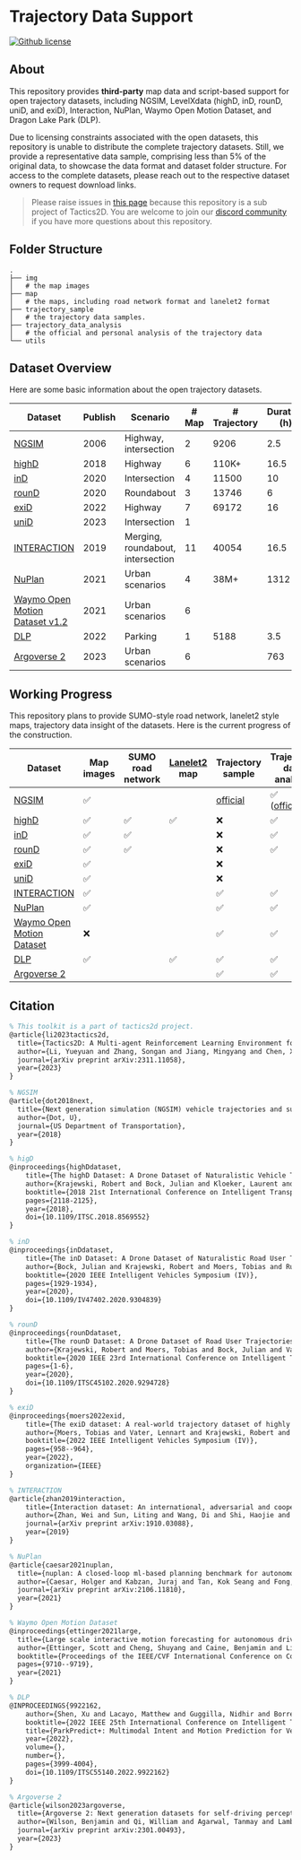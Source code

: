 # Trajectory Data Support

[![Github license](https://img.shields.io/github/license/WoodOxen/tactics2d)](https://github.com/WoodOxen/tactics2d/blob/dev/LICENSE)

## About

This repository provides **third-party** map data and script-based support for open trajectory datasets, including NGSIM, LevelXdata (highD, inD, rounD, uniD, and exiD), Interaction, NuPlan, Waymo Open Motion Dataset, and Dragon Lake Park (DLP).

Due to licensing constraints associated with the open datasets, this repository is unable to distribute the complete trajectory datasets. Still, we provide a representative data sample, comprising less than 5% of the original data, to showcase the data format and dataset folder structure. For access to the complete datasets, please reach out to the respective dataset owners to request download links.

> Please raise issues in [this page](https://github.com/WoodOxen/tactics2d/issues) because this repository is a sub project of Tactics2D. You are welcome to join our [discord community](https://discord.com/widget?id=1209363816912126003&theme=dark) if you have more questions about this repository.

## Folder Structure

```shell
.
├── img
│   # the map images
├── map
│   # the maps, including road network format and lanelet2 format
├── trajectory_sample
│   # the trajectory data samples.
├── trajectory_data_analysis
│   # the official and personal analysis of the trajectory data
└── utils
```

## Dataset Overview

Here are some basic information about the open trajectory datasets.

| Dataset | Publish | Scenario | # Map | # Trajectory | Duration (h) | Frequency (Hz) |
| --- | --- | --- | --- | --- | --- | --- |
| [NGSIM](https://ops.fhwa.dot.gov/trafficanalysistools/ngsim.htm) | 2006 | Highway, </br> intersection | 2 | 9206 | 2.5 | 10 |
| [highD](https://www.highd-dataset.com/) | 2018 |  Highway | 6 | 110K+ | 16.5 | 25 |
| [inD](https://www.ind-dataset.com/) | 2020 | Intersection | 4 | 11500 | 10 | 25 |
| [rounD](https://www.round-dataset.com/) | 2020 | Roundabout | 3 | 13746 | 6 | 25 |
| [exiD](https://www.exid-dataset.com/) | 2022 | Highway | 7 | 69172 | 16 | 25 |
| [uniD](https://www.unid-dataset.com/) | 2023 | Intersection | 1 | | | 25 |
| [INTERACTION](http://interaction-dataset.com/) | 2019 | Merging, </br> roundabout, </br> intersection | 11 | 40054 | 16.5 | 10 |
| [NuPlan](https://www.nuscenes.org/nuplan) | 2021 | Urban scenarios | 4 | 38M+ | 1312 | 20 |
| [Waymo Open Motion Dataset v1.2](https://waymo.com/open/about/) | 2021 | Urban scenarios | 6 | | | 10 |
| [DLP](https://sites.google.com/berkeley.edu/dlp-dataset) | 2022 | Parking | 1 | 5188 | 3.5 | 25 |
| [Argoverse 2](https://www.argoverse.org/av2.html) | 2023 | Urban scenarios | 6 | | 763 | 10 |

## Working Progress

This repository plans to provide SUMO-style road network, lanelet2 style maps, trajectory data insight of the datasets. Here is the current progress of the construction.

| Dataset | Map images | SUMO </br> road network | [Lanelet2](https://github.com/fzi-forschungszentrum-informatik/Lanelet2) map | Trajectory sample | Trajectory data analysis |
| --- | --- | --- | --- | --- | --- |
| [NGSIM](https://ops.fhwa.dot.gov/trafficanalysistools/ngsim.htm) | :white_check_mark: | | | [official](https://data.transportation.gov/Automobiles/Next-Generation-Simulation-NGSIM-Vehicle-Trajector/8ect-6jqj) | :white_check_mark: ([official](https://data.transportation.gov/Automobiles/Next-Generation-Simulation-NGSIM-Vehicle-Trajector/8ect-6jqj))
| [highD](https://www.highd-dataset.com/) | :white_check_mark: | :white_check_mark: | :white_check_mark: | :x: | :white_check_mark: |
| [inD](https://www.ind-dataset.com/) | :white_check_mark: | :white_check_mark: | | :x: | :white_check_mark: |
| [rounD](https://www.round-dataset.com/) | :white_check_mark: | :white_check_mark: |  | :x: | :white_check_mark: |
| [exiD](https://www.exid-dataset.com/) | :white_check_mark: |  |  | :x: | 
| [uniD](https://www.unid-dataset.com/) | :white_check_mark: |  || :x: | |
| [INTERACTION](http://interaction-dataset.com/) | :white_check_mark: | || :white_check_mark: | :white_check_mark: |
| [NuPlan](https://www.nuscenes.org/nuplan) | :white_check_mark: |  | | :white_check_mark: | :white_check_mark: |
| [Waymo Open Motion Dataset](https://waymo.com/open/about/) | :x: | | | :white_check_mark: | :white_check_mark: |
| [DLP](https://sites.google.com/berkeley.edu/dlp-dataset) | :white_check_mark: | | :white_check_mark: | :white_check_mark: | :white_check_mark: |
| [Argoverse 2](https://www.argoverse.org/av2.html) | | | | :white_check_mark: | :white_check_mark: | 

## Citation

```latex
% This toolkit is a part of tactics2d project.
@article{li2023tactics2d,
  title={Tactics2D: A Multi-agent Reinforcement Learning Environment for Driving Decision-making},
  author={Li, Yueyuan and Zhang, Songan and Jiang, Mingyang and Chen, Xingyuan and Yang, Ming},
  journal={arXiv preprint arXiv:2311.11058},
  year={2023}
}

% NGSIM
@article{dot2018next,
  title={Next generation simulation (NGSIM) vehicle trajectories and supporting data},
  author={Dot, U},
  journal={US Department of Transportation},
  year={2018}
}

% higD
@inproceedings{highDdataset,
    title={The highD Dataset: A Drone Dataset of Naturalistic Vehicle Trajectories on German Highways for Validation of Highly Automated Driving Systems},
    author={Krajewski, Robert and Bock, Julian and Kloeker, Laurent and Eckstein, Lutz},
    booktitle={2018 21st International Conference on Intelligent Transportation Systems (ITSC)},
    pages={2118-2125},
    year={2018},
    doi={10.1109/ITSC.2018.8569552}
}

% inD
@inproceedings{inDdataset,
    title={The inD Dataset: A Drone Dataset of Naturalistic Road User Trajectories at German Intersections},
    author={Bock, Julian and Krajewski, Robert and Moers, Tobias and Runde, Steffen and Vater, Lennart and Eckstein, Lutz},
    booktitle={2020 IEEE Intelligent Vehicles Symposium (IV)},
    pages={1929-1934},
    year={2020},
    doi={10.1109/IV47402.2020.9304839}
}

% rounD
@inproceedings{rounDdataset,
    title={The rounD Dataset: A Drone Dataset of Road User Trajectories at Roundabouts in Germany},
    author={Krajewski, Robert and Moers, Tobias and Bock, Julian and Vater, Lennart and Eckstein, Lutz},
    booktitle={2020 IEEE 23rd International Conference on Intelligent Transportation Systems (ITSC)},
    pages={1-6},
    year={2020},
    doi={10.1109/ITSC45102.2020.9294728}
}

% exiD
@inproceedings{moers2022exid,
    title={The exiD dataset: A real-world trajectory dataset of highly interactive highway scenarios in Germany},
    author={Moers, Tobias and Vater, Lennart and Krajewski, Robert and Bock, Julian and Zlocki, Adrian and Eckstein, Lutz},
    booktitle={2022 IEEE Intelligent Vehicles Symposium (IV)},
    pages={958--964},
    year={2022},
    organization={IEEE}
}

% INTERACTION
@article{zhan2019interaction,
    title={Interaction dataset: An international, adversarial and cooperative motion dataset in interactive driving scenarios with semantic maps},
    author={Zhan, Wei and Sun, Liting and Wang, Di and Shi, Haojie and Clausse, Aubrey and Naumann, Maximilian and Kummerle, Julius and Konigshof, Hendrik and Stiller, Christoph and de La Fortelle, Arnaud and others},
    journal={arXiv preprint arXiv:1910.03088},
    year={2019}
}

% NuPlan
@article{caesar2021nuplan,
  title={nuplan: A closed-loop ml-based planning benchmark for autonomous vehicles},
  author={Caesar, Holger and Kabzan, Juraj and Tan, Kok Seang and Fong, Whye Kit and Wolff, Eric and Lang, Alex and Fletcher, Luke and Beijbom, Oscar and Omari, Sammy},
  journal={arXiv preprint arXiv:2106.11810},
  year={2021}
}

% Waymo Open Motion Dataset
@inproceedings{ettinger2021large,
  title={Large scale interactive motion forecasting for autonomous driving: The waymo open motion dataset},
  author={Ettinger, Scott and Cheng, Shuyang and Caine, Benjamin and Liu, Chenxi and Zhao, Hang and Pradhan, Sabeek and Chai, Yuning and Sapp, Ben and Qi, Charles R and Zhou, Yin and others},
  booktitle={Proceedings of the IEEE/CVF International Conference on Computer Vision},
  pages={9710--9719},
  year={2021}
}

% DLP
@INPROCEEDINGS{9922162,
    author={Shen, Xu and Lacayo, Matthew and Guggilla, Nidhir and Borrelli, Francesco},
    booktitle={2022 IEEE 25th International Conference on Intelligent Transportation Systems (ITSC)}, 
    title={ParkPredict+: Multimodal Intent and Motion Prediction for Vehicles in Parking Lots with CNN and Transformer}, 
    year={2022},
    volume={},
    number={},
    pages={3999-4004},
    doi={10.1109/ITSC55140.2022.9922162}
}

% Argoverse 2
@article{wilson2023argoverse,
  title={Argoverse 2: Next generation datasets for self-driving perception and forecasting},
  author={Wilson, Benjamin and Qi, William and Agarwal, Tanmay and Lambert, John and Singh, Jagjeet and Khandelwal, Siddhesh and Pan, Bowen and Kumar, Ratnesh and Hartnett, Andrew and Pontes, Jhony Kaesemodel and others},
  journal={arXiv preprint arXiv:2301.00493},
  year={2023}
}
```
